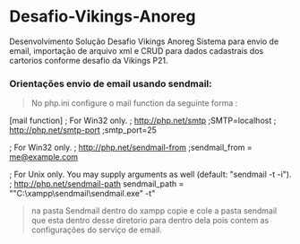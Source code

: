 # Desafio-Vikings-Anoreg
Desenvolvimento Solução Desafio Vikings Anoreg
Sistema para envio de email, importação de arquivo xml e  CRUD para  dados cadastrais dos cartorios conforme desafio da Vikings P21.


### Orientações envio de email usando sendmail: 

> No php.ini configure o mail function da seguinte forma :

[mail function]
; For Win32 only.
; http://php.net/smtp
;SMTP=localhost
; http://php.net/smtp-port
;smtp_port=25

; For Win32 only.
; http://php.net/sendmail-from
;sendmail_from = me@example.com

; For Unix only.  You may supply arguments as well (default: "sendmail -t -i").
; http://php.net/sendmail-path
sendmail_path = "\"C:\xampp\sendmail\sendmail.exe\" -t"

>na pasta Sendmail dentro do xampp copie e cole a pasta sendmail que esta dentro desse diretorio para dentro dela pois contem
as configurações do serviço de email.
